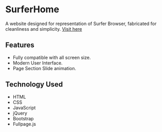 # SurferHome
A website designed for representation of Surfer Browser, fabricated for cleanliness and simplicity.
[Visit here](https://itzzritik.github.io/SurferHome)  

## Features
-	Fully compatible with all screen size.
-	Modern User Interface.
-	Page Section Slide animation.
## Technology Used
-	HTML
-	CSS
-	JavaScript
-	jQuery
-	Bootstrap
-	Fullpage.js
